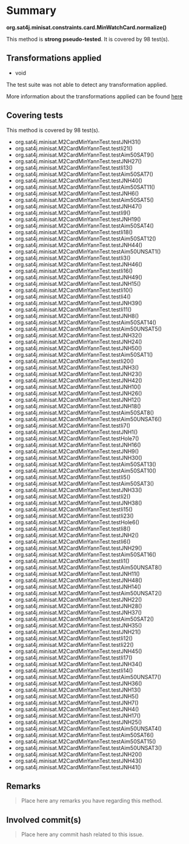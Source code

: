 # Summary
**org.sat4j.minisat.constraints.card.MinWatchCard.normalize()**

This method is **strong pseudo-tested**.
It is covered by 98 test(s). 


## Transformations applied

- void


The test suite was not able to detect any transformation applied.

More information about the transformations applied can be found [here](https://github.com/STAMP-project/pitest-descartes)

## Covering tests
This method is covered by 98 test(s).
* org.sat4j.minisat.M2CardMinYannTest.testJNH31()
* org.sat4j.minisat.M2CardMinYannTest.testIi21()
* org.sat4j.minisat.M2CardMinYannTest.testAim50SAT9()
* org.sat4j.minisat.M2CardMinYannTest.testJNH27()
* org.sat4j.minisat.M2CardMinYannTest.testIi13()
* org.sat4j.minisat.M2CardMinYannTest.testAim50SAT7()
* org.sat4j.minisat.M2CardMinYannTest.testJNH40()
* org.sat4j.minisat.M2CardMinYannTest.testAim50SAT11()
* org.sat4j.minisat.M2CardMinYannTest.testJNH6()
* org.sat4j.minisat.M2CardMinYannTest.testAim50SAT5()
* org.sat4j.minisat.M2CardMinYannTest.testJNH47()
* org.sat4j.minisat.M2CardMinYannTest.testIi9()
* org.sat4j.minisat.M2CardMinYannTest.testJNH19()
* org.sat4j.minisat.M2CardMinYannTest.testAim50SAT4()
* org.sat4j.minisat.M2CardMinYannTest.testIi18()
* org.sat4j.minisat.M2CardMinYannTest.testAim50SAT12()
* org.sat4j.minisat.M2CardMinYannTest.testJNH44()
* org.sat4j.minisat.M2CardMinYannTest.testAim50UNSAT1()
* org.sat4j.minisat.M2CardMinYannTest.testIi3()
* org.sat4j.minisat.M2CardMinYannTest.testJNH46()
* org.sat4j.minisat.M2CardMinYannTest.testIi16()
* org.sat4j.minisat.M2CardMinYannTest.testJNH49()
* org.sat4j.minisat.M2CardMinYannTest.testJNH15()
* org.sat4j.minisat.M2CardMinYannTest.testIi10()
* org.sat4j.minisat.M2CardMinYannTest.testIi4()
* org.sat4j.minisat.M2CardMinYannTest.testJNH39()
* org.sat4j.minisat.M2CardMinYannTest.testIi11()
* org.sat4j.minisat.M2CardMinYannTest.testJNH8()
* org.sat4j.minisat.M2CardMinYannTest.testAim50SAT14()
* org.sat4j.minisat.M2CardMinYannTest.testAim50UNSAT5()
* org.sat4j.minisat.M2CardMinYannTest.testJNH32()
* org.sat4j.minisat.M2CardMinYannTest.testJNH24()
* org.sat4j.minisat.M2CardMinYannTest.testJNH50()
* org.sat4j.minisat.M2CardMinYannTest.testAim50SAT1()
* org.sat4j.minisat.M2CardMinYannTest.testIi20()
* org.sat4j.minisat.M2CardMinYannTest.testJNH3()
* org.sat4j.minisat.M2CardMinYannTest.testJNH23()
* org.sat4j.minisat.M2CardMinYannTest.testJNH42()
* org.sat4j.minisat.M2CardMinYannTest.testJNH10()
* org.sat4j.minisat.M2CardMinYannTest.testJNH26()
* org.sat4j.minisat.M2CardMinYannTest.testJNH12()
* org.sat4j.minisat.M2CardMinYannTest.testJNH18()
* org.sat4j.minisat.M2CardMinYannTest.testAim50SAT8()
* org.sat4j.minisat.M2CardMinYannTest.testAim50UNSAT6()
* org.sat4j.minisat.M2CardMinYannTest.testIi7()
* org.sat4j.minisat.M2CardMinYannTest.testJNH1()
* org.sat4j.minisat.M2CardMinYannTest.testHole7()
* org.sat4j.minisat.M2CardMinYannTest.testJNH16()
* org.sat4j.minisat.M2CardMinYannTest.testJNH9()
* org.sat4j.minisat.M2CardMinYannTest.testJNH30()
* org.sat4j.minisat.M2CardMinYannTest.testAim50SAT13()
* org.sat4j.minisat.M2CardMinYannTest.testAim50SAT10()
* org.sat4j.minisat.M2CardMinYannTest.testIi5()
* org.sat4j.minisat.M2CardMinYannTest.testAim50SAT3()
* org.sat4j.minisat.M2CardMinYannTest.testJNH33()
* org.sat4j.minisat.M2CardMinYannTest.testIi2()
* org.sat4j.minisat.M2CardMinYannTest.testJNH38()
* org.sat4j.minisat.M2CardMinYannTest.testIi15()
* org.sat4j.minisat.M2CardMinYannTest.testIi23()
* org.sat4j.minisat.M2CardMinYannTest.testHole6()
* org.sat4j.minisat.M2CardMinYannTest.testIi8()
* org.sat4j.minisat.M2CardMinYannTest.testJNH2()
* org.sat4j.minisat.M2CardMinYannTest.testIi6()
* org.sat4j.minisat.M2CardMinYannTest.testJNH29()
* org.sat4j.minisat.M2CardMinYannTest.testAim50SAT16()
* org.sat4j.minisat.M2CardMinYannTest.testIi1()
* org.sat4j.minisat.M2CardMinYannTest.testAim50UNSAT8()
* org.sat4j.minisat.M2CardMinYannTest.testJNH11()
* org.sat4j.minisat.M2CardMinYannTest.testJNH48()
* org.sat4j.minisat.M2CardMinYannTest.testJNH14()
* org.sat4j.minisat.M2CardMinYannTest.testAim50UNSAT2()
* org.sat4j.minisat.M2CardMinYannTest.testJNH22()
* org.sat4j.minisat.M2CardMinYannTest.testJNH28()
* org.sat4j.minisat.M2CardMinYannTest.testJNH37()
* org.sat4j.minisat.M2CardMinYannTest.testAim50SAT2()
* org.sat4j.minisat.M2CardMinYannTest.testJNH35()
* org.sat4j.minisat.M2CardMinYannTest.testJNH21()
* org.sat4j.minisat.M2CardMinYannTest.testIi12()
* org.sat4j.minisat.M2CardMinYannTest.testIi22()
* org.sat4j.minisat.M2CardMinYannTest.testJNH45()
* org.sat4j.minisat.M2CardMinYannTest.testIi17()
* org.sat4j.minisat.M2CardMinYannTest.testJNH34()
* org.sat4j.minisat.M2CardMinYannTest.testIi14()
* org.sat4j.minisat.M2CardMinYannTest.testAim50UNSAT7()
* org.sat4j.minisat.M2CardMinYannTest.testJNH36()
* org.sat4j.minisat.M2CardMinYannTest.testJNH13()
* org.sat4j.minisat.M2CardMinYannTest.testJNH5()
* org.sat4j.minisat.M2CardMinYannTest.testJNH7()
* org.sat4j.minisat.M2CardMinYannTest.testJNH4()
* org.sat4j.minisat.M2CardMinYannTest.testJNH17()
* org.sat4j.minisat.M2CardMinYannTest.testJNH25()
* org.sat4j.minisat.M2CardMinYannTest.testAim50UNSAT4()
* org.sat4j.minisat.M2CardMinYannTest.testAim50SAT6()
* org.sat4j.minisat.M2CardMinYannTest.testAim50SAT15()
* org.sat4j.minisat.M2CardMinYannTest.testAim50UNSAT3()
* org.sat4j.minisat.M2CardMinYannTest.testJNH20()
* org.sat4j.minisat.M2CardMinYannTest.testJNH43()
* org.sat4j.minisat.M2CardMinYannTest.testJNH41()


## Remarks
> Place here any remarks you have regarding this method.

## Involved commit(s)

> Place here any commit hash related to this issue.
